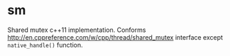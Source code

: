 # sm
Shared mutex c++11 implementation. Conforms http://en.cppreference.com/w/cpp/thread/shared_mutex interface except `native_handle()` function.

